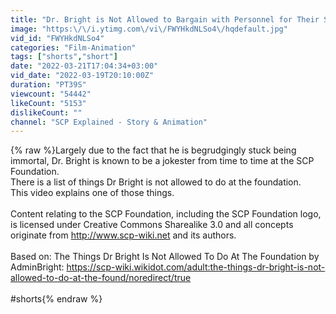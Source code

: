 ```yaml
---
title: "Dr. Bright is Not Allowed to Bargain with Personnel for Their Souls!"
image: "https:\/\/i.ytimg.com\/vi\/FWYHkdNLSo4\/hqdefault.jpg"
vid_id: "FWYHkdNLSo4"
categories: "Film-Animation"
tags: ["shorts","short"]
date: "2022-03-21T17:04:34+03:00"
vid_date: "2022-03-19T20:10:00Z"
duration: "PT39S"
viewcount: "54442"
likeCount: "5153"
dislikeCount: ""
channel: "SCP Explained - Story & Animation"
---
```

{% raw %}Largely due to the fact that he is begrudgingly stuck being immortal, Dr. Bright is known to be a jokester from time to time at the SCP Foundation. <br />There is a list of things Dr Bright is not allowed to do at the foundation. <br />This video explains one of those things.<br /><br />Content relating to the SCP Foundation, including the SCP Foundation logo, is licensed under Creative Commons Sharealike 3.0 and all concepts originate from <a rel="nofollow" target="blank" href="http://www.scp-wiki.net">http://www.scp-wiki.net</a> and its authors. <br /><br />Based on: The Things Dr Bright Is Not Allowed To Do At The Foundation by AdminBright: <a rel="nofollow" target="blank" href="https://scp-wiki.wikidot.com/adult:the-things-dr-bright-is-not-allowed-to-do-at-the-found/noredirect/true">https://scp-wiki.wikidot.com/adult:the-things-dr-bright-is-not-allowed-to-do-at-the-found/noredirect/true</a><br /><br />#shorts{% endraw %}
